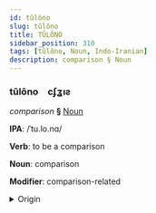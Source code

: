 ```yaml
---
id: tûlôno
slug: tûlôno
title: TÛLÔNO
sidebar_position: 310
tags: [tûlôno, Noun, Indo-Iranian]
description: comparison § Noun
---
```


### tûlôno&emsp;<span kind="abugida">cʄʓıƨ</span>

*comparison* **§** [Noun](../../tags/Noun)

**IPA**: /ˈtu.lo.nɑ/

**Verb**: to be a comparison

**Noun**: comparison

**Modifier**: comparison-related

<details>
    <summary>Origin</summary>
    Bengali তুলনা tulona [ˈt̪ulonaˑ]<br/>
    <em>Indo-Iranian Language Family</em>
</details>